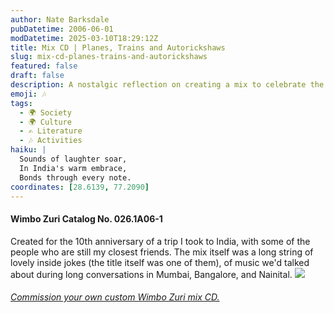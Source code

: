 ```yaml
---
author: Nate Barksdale
pubDatetime: 2006-06-01
modDatetime: 2025-03-10T18:29:12Z
title: Mix CD | Planes, Trains and Autorickshaws
slug: mix-cd-planes-trains-and-autorickshaws
featured: false
draft: false
description: A nostalgic reflection on creating a mix to celebrate the friendships and memories made during a trip to India, filled with inside jokes and cherished music.
emoji: 🎶
tags:
  - 🌍 Society
  - 🌍 Culture
  - ✍️ Literature
  - 🎶 Activities
haiku: |
  Sounds of laughter soar,  
  In India's warm embrace,  
  Bonds through every note.
coordinates: [28.6139, 77.2090]
---
```


#### Wimbo Zuri Catalog No. 026.1A06-1

Created for the 10th anniversary of a trip I took to India, with some of the people who are still my closest friends. The mix itself was a long string of lovely inside jokes (the title itself was one of them), of music we'd talked about during long conversations in Mumbai, Bangalore, and Nainital. [![](https://www.natebarksdale.com/wp-content/uploads/portfolio/planestrains_530.jpg)](https://www.natebarksdale.com/wp-content/uploads/portfolio/planestrains_530.jpg)

###### [Commission your own custom Wimbo Zuri mix CD.](https://www.natebarksdale.com/?p=342)
